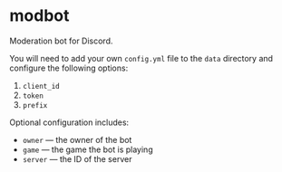 # modbot
Moderation bot for Discord.

You will need to add your own `config.yml` file to the `data` directory and configure the following options:

1. `client_id`
2. `token`
3. `prefix`

Optional configuration includes:

* `owner` — the owner of the bot
* `game` — the game the bot is playing
* `server` — the ID of the server
